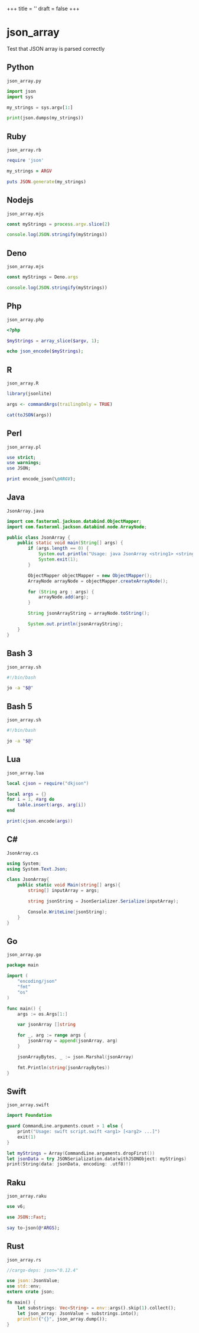 +++
title = ''
draft = false
+++

# json_array

Test that JSON array is parsed correctly

## Python

`json_array.py`

```python
import json
import sys

my_strings = sys.argv[1:]

print(json.dumps(my_strings))
```

## Ruby

`json_array.rb`

```ruby
require 'json'

my_strings = ARGV

puts JSON.generate(my_strings)
```

## Nodejs

`json_array.mjs`

```javascript
const myStrings = process.argv.slice(2)

console.log(JSON.stringify(myStrings))
```

## Deno

`json_array.mjs`

```javascript
const myStrings = Deno.args

console.log(JSON.stringify(myStrings))
```

## Php

`json_array.php`

```php
<?php

$myStrings = array_slice($argv, 1);

echo json_encode($myStrings);
```

## R

`json_array.R`

```r
library(jsonlite)

args <- commandArgs(trailingOnly = TRUE)

cat(toJSON(args))
```

## Perl

`json_array.pl`

```perl
use strict;
use warnings;
use JSON;

print encode_json(\@ARGV);
```

## Java

`JsonArray.java`

```java
import com.fasterxml.jackson.databind.ObjectMapper;
import com.fasterxml.jackson.databind.node.ArrayNode;

public class JsonArray {
    public static void main(String[] args) {
        if (args.length == 0) {
            System.out.println("Usage: java JsonArray <string1> <string2> ...");
            System.exit(1);
        }

        ObjectMapper objectMapper = new ObjectMapper();
        ArrayNode arrayNode = objectMapper.createArrayNode();

        for (String arg : args) {
            arrayNode.add(arg);
        }

        String jsonArrayString = arrayNode.toString();

        System.out.println(jsonArrayString);
    }
}
```

## Bash 3

`json_array.sh`

```bash
#!/bin/bash

jo -a "$@"
```

## Bash 5

`json_array.sh`

```bash
#!/bin/bash

jo -a "$@"
```

## Lua

`json_array.lua`

```lua
local cjson = require("dkjson")

local args = {}
for i = 1, #arg do
    table.insert(args, arg[i])
end

print(cjson.encode(args))
```

## C#

`JsonArray.cs`

```csharp
using System;
using System.Text.Json;

class JsonArray{
    public static void Main(string[] args){
        string[] inputArray = args;

        string jsonString = JsonSerializer.Serialize(inputArray);

        Console.WriteLine(jsonString);
    }
}
```

## Go

`json_array.go`

```go
package main

import (
	"encoding/json"
	"fmt"
	"os"
)

func main() {
	args := os.Args[1:]

	var jsonArray []string

	for _, arg := range args {
		jsonArray = append(jsonArray, arg)
	}

	jsonArrayBytes, _ := json.Marshal(jsonArray)

	fmt.Println(string(jsonArrayBytes))
}
```

## Swift

`json_array.swift`

```swift
import Foundation

guard CommandLine.arguments.count > 1 else {
    print("Usage: swift script.swift <arg1> [<arg2> ...]")
    exit(1)
}

let myStrings = Array(CommandLine.arguments.dropFirst())
let jsonData = try JSONSerialization.data(withJSONObject: myStrings)
print(String(data: jsonData, encoding: .utf8)!)
```

## Raku

`json_array.raku`

```raku
use v6;

use JSON::Fast;

say to-json(@*ARGS);
```

## Rust

`json_array.rs`

```rust
//cargo-deps: json="0.12.4"

use json::JsonValue;
use std::env;
extern crate json;

fn main() {
    let substrings: Vec<String> = env::args().skip(1).collect();
    let json_array: JsonValue = substrings.into();
    println!("{}", json_array.dump());
}
```

